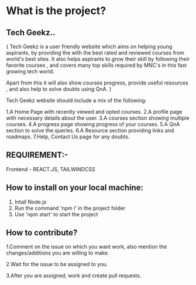 # What is the project?

## Tech Geekz.. 

{ 
Tech Geekz is a user friendly website which aims on helping young aspirants, by providing the with the best rated and reviewed courses from 
world's best sites. It also helps aspirants to grow their skill by following their favorite courses , and covers many top skills required by MNC's
in this fast growing tech world.

Apart from this it will also show courses progress, provide useful resources , and also help to solve doubts using 
QnA.
}

Tech Geekz website should include a mix of the following:

1.A Home Page with recently viewed and opted courses.
2.A profile page with necessary details about the user.
3.A courses section showing multiple courses.
4.A progress page showing progress of your courses.
5.A QnA section to solve the queries.
6.A Resource section providing links and roadmaps.
7.Help, Contact Us page for any doubts.



## REQUIREMENT:-

Frontend - REACT.JS, TAILWINDCSS

## How to install on your local machine:

1. Intall Node.js
2. Run the command 'npm i' in the project folder
3. Use 'npm start' to start the project

## How to contribute?

1.Comment on the issue on which you want work, also mention the changes/additions you are willing to make.

2.Wait for the issue to be assigned to you.

3.After you are assigned, work and create pull requests.